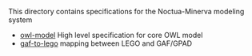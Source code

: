 This directory contains specifications for the Noctua-Minerva modeling system

* [owl-model](owl-model.md) High level specification for core OWL model
* [gaf-to-lego](gaf-to-lego.md) mapping between LEGO and GAF/GPAD


